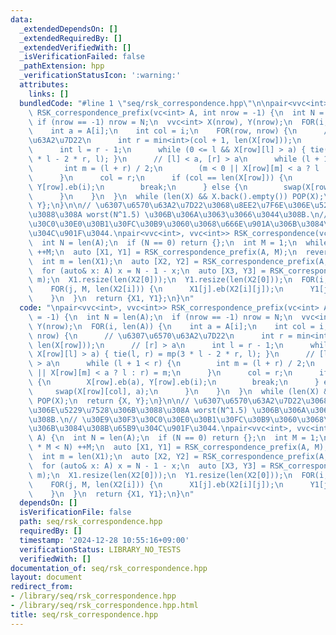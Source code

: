 ```yaml
---
data:
  _extendedDependsOn: []
  _extendedRequiredBy: []
  _extendedVerifiedWith: []
  _isVerificationFailed: false
  _pathExtension: hpp
  _verificationStatusIcon: ':warning:'
  attributes:
    links: []
  bundledCode: "#line 1 \"seq/rsk_correspondence.hpp\"\n\npair<vvc<int>, vvc<int>>\
    \ RSK_correspondence_prefix(vc<int> A, int nrow = -1) {\n  int N = len(A);\n \
    \ if (nrow == -1) nrow = N;\n  vvc<int> X(nrow), Y(nrow);\n  FOR(i, len(A)) {\n\
    \    int a = A[i];\n    int col = i;\n    FOR(row, nrow) {\n      // \u6307\u6570\
    \u63A2\u7D22\n      int r = min<int>(col + 1, len(X[row]));\n      // [r] > a\n\
    \      int l = r - 1;\n      while (0 <= l && X[row][l] > a) { tie(l, r) = mp(3\
    \ * l - 2 * r, l); }\n      // [l] < a, [r] > a\n      while (l + 1 < r) {\n \
    \       int m = (l + r) / 2;\n        (m < 0 || X[row][m] < a ? l : r) = m;\n\
    \      }\n      col = r;\n      if (col == len(X[row])) {\n        X[row].eb(a),\
    \ Y[row].eb(i);\n        break;\n      } else {\n        swap(X[row][col], a);\n\
    \      }\n    }\n  }\n  while (len(X) && X.back().empty()) POP(X);\n  return {X,\
    \ Y};\n}\n\n// \u6307\u6570\u63A2\u7D22\u3068\u8EE2\u7F6E\u306E\u5229\u7528\u306B\
    \u3088\u308A worst(N^1.5) \u306B\u306A\u3063\u3066\u3044\u308B.\n// \u30E9\u30F3\
    \u30C0\u30E0\u30B1\u30FC\u30B9\u3060\u3068\u666E\u901A\u306B\u3084\u308B\u65B9\
    \u304C\u901F\u3044.\npair<vvc<int>, vvc<int>> RSK_correspondence(vc<int> A) {\n\
    \  int N = len(A);\n  if (N == 0) return {};\n  int M = 1;\n  while (M * M < N)\
    \ ++M;\n  auto [X1, Y1] = RSK_correspondence_prefix(A, M);\n  reverse(all(A));\n\
    \  int m = len(X1);\n  auto [X2, Y2] = RSK_correspondence_prefix(A, m);\n  reverse(all(A));\n\
    \  for (auto& x: A) x = N - 1 - x;\n  auto [X3, Y3] = RSK_correspondence_prefix(A,\
    \ m);\n  X1.resize(len(X2[0]));\n  Y1.resize(len(X2[0]));\n  FOR(i, len(X2)) {\n\
    \    FOR(j, M, len(X2[i])) {\n      X1[j].eb(X2[i][j]);\n      Y1[j].eb(Y3[i][j]);\n\
    \    }\n  }\n  return {X1, Y1};\n}\n"
  code: "\npair<vvc<int>, vvc<int>> RSK_correspondence_prefix(vc<int> A, int nrow\
    \ = -1) {\n  int N = len(A);\n  if (nrow == -1) nrow = N;\n  vvc<int> X(nrow),\
    \ Y(nrow);\n  FOR(i, len(A)) {\n    int a = A[i];\n    int col = i;\n    FOR(row,\
    \ nrow) {\n      // \u6307\u6570\u63A2\u7D22\n      int r = min<int>(col + 1,\
    \ len(X[row]));\n      // [r] > a\n      int l = r - 1;\n      while (0 <= l &&\
    \ X[row][l] > a) { tie(l, r) = mp(3 * l - 2 * r, l); }\n      // [l] < a, [r]\
    \ > a\n      while (l + 1 < r) {\n        int m = (l + r) / 2;\n        (m < 0\
    \ || X[row][m] < a ? l : r) = m;\n      }\n      col = r;\n      if (col == len(X[row]))\
    \ {\n        X[row].eb(a), Y[row].eb(i);\n        break;\n      } else {\n   \
    \     swap(X[row][col], a);\n      }\n    }\n  }\n  while (len(X) && X.back().empty())\
    \ POP(X);\n  return {X, Y};\n}\n\n// \u6307\u6570\u63A2\u7D22\u3068\u8EE2\u7F6E\
    \u306E\u5229\u7528\u306B\u3088\u308A worst(N^1.5) \u306B\u306A\u3063\u3066\u3044\
    \u308B.\n// \u30E9\u30F3\u30C0\u30E0\u30B1\u30FC\u30B9\u3060\u3068\u666E\u901A\
    \u306B\u3084\u308B\u65B9\u304C\u901F\u3044.\npair<vvc<int>, vvc<int>> RSK_correspondence(vc<int>\
    \ A) {\n  int N = len(A);\n  if (N == 0) return {};\n  int M = 1;\n  while (M\
    \ * M < N) ++M;\n  auto [X1, Y1] = RSK_correspondence_prefix(A, M);\n  reverse(all(A));\n\
    \  int m = len(X1);\n  auto [X2, Y2] = RSK_correspondence_prefix(A, m);\n  reverse(all(A));\n\
    \  for (auto& x: A) x = N - 1 - x;\n  auto [X3, Y3] = RSK_correspondence_prefix(A,\
    \ m);\n  X1.resize(len(X2[0]));\n  Y1.resize(len(X2[0]));\n  FOR(i, len(X2)) {\n\
    \    FOR(j, M, len(X2[i])) {\n      X1[j].eb(X2[i][j]);\n      Y1[j].eb(Y3[i][j]);\n\
    \    }\n  }\n  return {X1, Y1};\n}\n"
  dependsOn: []
  isVerificationFile: false
  path: seq/rsk_correspondence.hpp
  requiredBy: []
  timestamp: '2024-12-28 10:55:16+09:00'
  verificationStatus: LIBRARY_NO_TESTS
  verifiedWith: []
documentation_of: seq/rsk_correspondence.hpp
layout: document
redirect_from:
- /library/seq/rsk_correspondence.hpp
- /library/seq/rsk_correspondence.hpp.html
title: seq/rsk_correspondence.hpp
---
```

